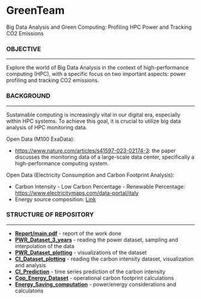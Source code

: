 # GreenTeam
Big Data Analysis and Green Computing: Profiling HPC Power and Tracking CO2 Emissions

### OBJECTIVE             
----
Explore the world of Big Data Analysis in the context of high-performance computing (HPC), with a specific focus on two important aspects: power profiling and tracking CO2 emissions.​

### BACKGROUND           
----
Sustainable computing is increasingly vital in our digital era, especially within HPC systems. To achieve this goal, it is crucial to utilize big data analysis of HPC monitoring data.

Open Data (M100 ExaData): 
- https://www.nature.com/articles/s41597-023-02174-3: the paper discusses the monitoring data of a large-scale data center, specifically a high-performance computing system.

Open Data (Electricity Consumption and Carbon Footprint Analysis):
- Carbon Intensity - Low Carbon Percentage - Renewable Percentage: https://www.electricitymaps.com/data-portal/italy 
- Energy source composition: [Link](https://transparency.entsoe.eu/generation/r2/actualGenerationPerProductionType/show?name=&defaultValue=false&viewType=GRAPH&areaType=BZN&atch=false&datepicker-day-offset-select-dv-date-from_input=D&dateTime.dateTime=06.03.2024+00:00%7CCET%7CDAYTIMERANGE&dateTime.endDateTime=06.03.2024+00:00%7CCET%7CDAYTIMERANGE&area.values=CTY%7C10YIT-GRTN-----B!BZN%7C10Y1001A1001A73I&productionType.values=B01&productionType.values=B02&productionType.values=B03&productionType.values=B04&productionType.values=B05&productionType.values=B06&productionType.values=B07&productionType.values=B08&productionType.values=B09&productionType.values=B10&productionType.values=B11&productionType.values=B12&productionType.values=B13&productionType.values=B14&productionType.values=B20&productionType.values=B15&productionType.values=B16&productionType.values=B17&productionType.values=B18&productionType.values=B19&dateTime.timezone=CET_CEST&dateTime.timezone_input=CET+(UTC+1)+/+CEST+(UTC+2) "Link")

### STRUCTURE OF REPOSITORY     
----
- [**Report/main.pdf**](https://github.com/LSquarzoni/GreenTeam/blob/main/Report/main.pdf "**Report/main.pdf**") - report of the work done
- [**PWR_Dataset_3_years**](https://github.com/LSquarzoni/GreenTeam/blob/main/PWR_Dataset_3_years.ipynb "**PWR_Dataset_3_years**") - reading the power dataset, sampling and interpolation of the data
- [**PWR_Dataset_plotting**](https://github.com/LSquarzoni/GreenTeam/blob/main/PWR_Dataset_plotting.ipynb "**PWR_Dataset_plotting**") - visualizations of the dataset
- [**CI_Dataset_plotting**](https://github.com/LSquarzoni/GreenTeam/blob/main/CI_Dataset_plotting.ipynb "**CI_Dataset_plotting**") - reading the carbon intensity dataset, visualization and analysis
- [**CI_Prediction**](https://github.com/LSquarzoni/GreenTeam/blob/main/CI_Prediction.ipynb "**CI_Prediction**") - time series prediction of the carbon intensity
- [**Cop_Energy_Dataset**](https://github.com/LSquarzoni/GreenTeam/blob/main/Cop_Energy_Dataset.ipynb "**Cop_Energy_Dataset**") - operational carbon footprint calculations
- [**Energy_Saving_computation**](https://github.com/LSquarzoni/GreenTeam/blob/main/Energy_Saving_computation.ipynb "**Energy_Saving_computation**") - power/energy considerations and calculatons 